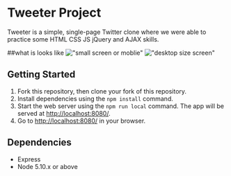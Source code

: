 # Tweeter Project

Tweeter is a simple, single-page Twitter clone where we were able to practice some HTML CSS JS jQuery and AJAX skills. 

##what is looks like
!["small screen or moblie"]()
!["desktop size screen"]()


## Getting Started

1. Fork this repository, then clone your fork of this repository.
2. Install dependencies using the `npm install` command.
3. Start the web server using the `npm run local` command. The app will be served at <http://localhost:8080/>.
4. Go to <http://localhost:8080/> in your browser.

## Dependencies

- Express
- Node 5.10.x or above
